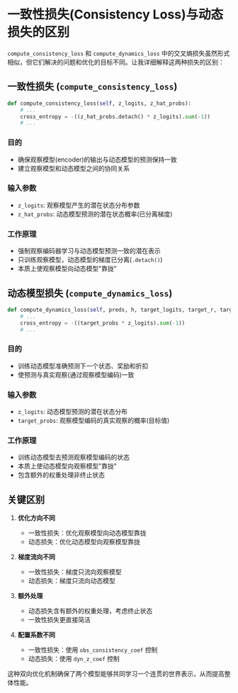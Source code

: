 # 一致性损失(Consistency Loss)与动态损失的区别

`compute_consistency_loss` 和 `compute_dynamics_loss` 中的交叉熵损失虽然形式相似，但它们解决的问题和优化的目标不同。让我详细解释这两种损失的区别：

## 一致性损失 (`compute_consistency_loss`)

```python
def compute_consistency_loss(self, z_logits, z_hat_probs):
    # ...
    cross_entropy = -((z_hat_probs.detach() * z_logits).sum(-1))
    # ...
```

### 目的
- 确保观察模型(encoder)的输出与动态模型的预测保持一致
- 建立观察模型和动态模型之间的协同关系

### 输入参数
- `z_logits`: 观察模型产生的潜在状态分布参数
- `z_hat_probs`: 动态模型预测的潜在状态概率(已分离梯度)

### 工作原理
- 强制观察编码器学习与动态模型预测一致的潜在表示
- 只训练观察模型，动态模型的梯度已分离(`.detach()`)
- 本质上使观察模型向动态模型"靠拢"

## 动态模型损失 (`compute_dynamics_loss`)

```python
def compute_dynamics_loss(self, preds, h, target_logits, target_r, target_g, target_weights):
    # ...
    cross_entropy = -((target_probs * z_logits).sum(-1))
    # ...
```

### 目的
- 训练动态模型准确预测下一个状态、奖励和折扣
- 使预测与真实观察(通过观察模型编码)一致

### 输入参数
- `z_logits`: 动态模型预测的潜在状态分布
- `target_probs`: 观察模型编码的真实观察的概率(目标值)

### 工作原理
- 训练动态模型去预测观察模型编码的状态
- 本质上使动态模型向观察模型"靠拢"
- 包含额外的权重处理非终止状态

## 关键区别

1. **优化方向不同**
   - 一致性损失：优化观察模型向动态模型靠拢
   - 动态损失：优化动态模型向观察模型靠拢

2. **梯度流向不同**
   - 一致性损失：梯度只流向观察模型
   - 动态损失：梯度只流向动态模型

3. **额外处理**
   - 动态损失含有额外的权重处理，考虑终止状态
   - 一致性损失更直接简洁

4. **配置系数不同**
   - 一致性损失：使用 `obs_consistency_coef` 控制
   - 动态损失：使用 `dyn_z_coef` 控制

这种双向优化机制确保了两个模型能够共同学习一个连贯的世界表示，从而提高整体性能。